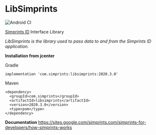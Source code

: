 # LibSimprints
![Android CI](https://github.com/Simprints/LibSimprints/workflows/Android%20CI/badge.svg?branch=master)

[Simprints ID](https://play.google.com/store/apps/details?id=com.simprints.id) Interface Library

*LibSimprints is the library used to pass data to and from the Simprints ID application.*

**Installation from jcenter** 

Gradle
```
implementation 'com.simprints:libsimprints:2020.3.0'
```

Maven
```
<dependency>
  <groupId>com.simprints</groupId>
  <artifactId>libsimprints</artifactId>
  <version>2020.3.0</version>
  <type>pom</type>
</dependency>
```

**Documentation**
https://sites.google.com/simprints.com/simprints-for-developers/how-simprints-works
